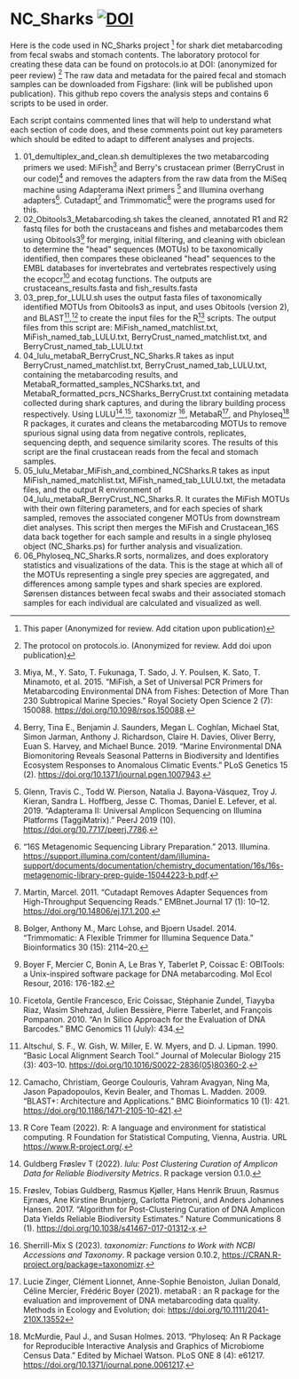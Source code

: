 # NC_Sharks [![DOI](https://zenodo.org/badge/DOI/10.5281/zenodo.10397880.svg)](https://doi.org/10.5281/zenodo.10397880)
Here is the code used in NC_Sharks project [^1] for shark diet metabarcoding from fecal swabs and stomach contents. The laboratory protocol for creating these data can be found on protocols.io at DOI: (anonymized for peer review) [^2] The raw data and metadata for the paired fecal and stomach samples can be downloaded from Figshare: (link will be published upon publication).  This github repo covers the analysis steps and contains 6 scripts to be used in order.

Each script contains commented lines that will help to understand what each section of code does, and these comments point out key parameters which should be edited to adapt to different analyses and projects.

1) 01_demultiplex_and_clean.sh demultiplexes the two metabarcoding primers we used: MiFish[^3] and Berry's crustacean primer (BerryCrust in our code)[^4] and removes the adapters from the raw data from the MiSeq machine using Adapterama iNext primers [^5] and Illumina overhang adapters[^6]. Cutadapt[^7] and Trimmomatic[^8] were the programs used for this.
2) 02_Obitools3_Metabarcoding.sh takes the cleaned, annotated R1 and R2 fastq files for both the crustaceans and fishes and metabarcodes them using Obitools3[^9] for merging, initial filtering, and cleaning with obiclean to determine the "head" sequences (MOTUs) to be taxonomically identified, then compares these obicleaned "head" sequences to the EMBL databases for invertebrates and vertebrates respectively using the ecopcr[^10] and ecotag functions.  The outputs are crustaceans_results.fasta and fish_results.fasta
3) 03_prep_for_LULU.sh uses the output fasta files of taxonomically identified MOTUs from Obitools3 as input, and uses Obitools (version 2), and BLAST[^11],[^12] to create the input files for the R[^13] scripts.  The output files from this script are: MiFish_named_matchlist.txt, MiFish_named_tab_LULU.txt, BerryCrust_named_matchlist.txt, and BerryCrust_named_tab_LULU.txt
4) 04_lulu_metabaR_BerryCrust_NC_Sharks.R takes as input BerryCrust_named_matchlist.txt, BerryCrust_named_tab_LULU.txt, containing the metabarcoding results, and MetabaR_formatted_samples_NCSharks.txt, and MetabaR_formatted_pcrs_NCSharks_BerryCrust.txt containing metadata collected during shark captures, and during the library building process respectively.  Using LULU[^14],[^15], taxonomizr [^16], MetabaR[^17],  and Phyloseq[^18] R packages, it curates and cleans the metabarcoding MOTUs to remove spurious signal using data from negative controls, replicates, sequencing depth, and sequence similarity scores.  The results of this script are the final crustacean reads from the fecal and stomach samples.
5) 05_lulu_Metabar_MiFish_and_combined_NCSharks.R takes as input MiFish_named_matchlist.txt, MiFish_named_tab_LULU.txt, the metadata files, and the output R environment of 04_lulu_metabaR_BerryCrust_NC_Sharks.R.  It curates the MiFish MOTUs with their own filtering parameters, and for each species of shark sampled, removes the associated congener MOTUs from downstream diet analyses.  This script then merges the MiFish and Crustacean_16S data back together for each sample and results in a single phyloseq object (NC_Sharks.ps) for further analysis and visualization.
6) 06_Phyloseq_NC_Sharks.R sorts, normalizes, and does exploratory statistics and visualizations of the data.  This is the stage at which all of the MOTUs representing a single prey species are aggregated, and differences among sample types and shark species are explored.  Sørensen distances between fecal swabs and their associated stomach samples for each individual are calculated and visualized as well.  




[^1]: This paper (Anonymized for review. Add citation upon publication)
[^2]: The protocol on protocols.io.  (Anonymized for review. Add doi upon publication)
[^3]: Miya, M., Y. Sato, T. Fukunaga, T. Sado, J. Y. Poulsen, K. Sato, T. Minamoto, et al. 2015. “MiFish, a Set of Universal PCR Primers for Metabarcoding Environmental DNA from Fishes: Detection of More Than 230 Subtropical Marine Species.” Royal Society Open Science 2 (7): 150088. https://doi.org/10.1098/rsos.150088.
[^4]: Berry, Tina E., Benjamin J. Saunders, Megan L. Coghlan, Michael Stat, Simon Jarman, Anthony J. Richardson, Claire H. Davies, Oliver Berry, Euan S. Harvey, and Michael Bunce. 2019. “Marine Environmental DNA Biomonitoring Reveals Seasonal Patterns in Biodiversity and Identifies Ecosystem Responses to Anomalous Climatic Events.” PLoS Genetics 15 (2). https://doi.org/10.1371/journal.pgen.1007943.
[^5]: Glenn, Travis C., Todd W. Pierson, Natalia J. Bayona-Vásquez, Troy J. Kieran, Sandra L. Hoffberg, Jesse C. Thomas, Daniel E. Lefever, et al. 2019. “Adapterama II: Universal Amplicon Sequencing on Illumina Platforms (TaggiMatrix).” PeerJ 2019 (10). https://doi.org/10.7717/peerj.7786.
[^6]:  “16S Metagenomic Sequencing Library Preparation.” 2013. Illumina. https://support.illumina.com/content/dam/illumina-support/documents/documentation/chemistry_documentation/16s/16s-metagenomic-library-prep-guide-15044223-b.pdf.
[^7]: Martin, Marcel. 2011. “Cutadapt Removes Adapter Sequences from High-Throughput Sequencing Reads.” EMBnet.Journal 17 (1): 10–12. https://doi.org/10.14806/ej.17.1.200.
[^8]: Bolger, Anthony M., Marc Lohse, and Bjoern Usadel. 2014. “Trimmomatic: A Flexible Trimmer for Illumina Sequence Data.” Bioinformatics 30 (15): 2114–20. 
[^9]:Boyer F, Mercier C, Bonin A, Le Bras Y, Taberlet P, Coissac E: OBITools: a Unix-inspired software package for DNA metabarcoding. Mol Ecol Resour, 2016: 176-182.
[^10]: Ficetola, Gentile Francesco, Eric Coissac, Stéphanie Zundel, Tiayyba Riaz, Wasim Shehzad, Julien Bessière, Pierre Taberlet, and François Pompanon. 2010. “An In Silico Approach for the Evaluation of DNA Barcodes.” BMC Genomics 11 (July): 434. 
[^11]: Altschul, S. F., W. Gish, W. Miller, E. W. Myers, and D. J. Lipman. 1990. “Basic Local Alignment Search Tool.” Journal of Molecular Biology 215 (3): 403–10. https://doi.org/10.1016/S0022-2836(05)80360-2.
[^12]: Camacho, Christiam, George Coulouris, Vahram Avagyan, Ning Ma, Jason Papadopoulos, Kevin Bealer, and Thomas L. Madden. 2009. “BLAST+: Architecture and Applications.” BMC Bioinformatics 10 (1): 421. https://doi.org/10.1186/1471-2105-10-421.
[^13]: R Core Team (2022). R: A language and environment for statistical computing. R
  Foundation for Statistical Computing, Vienna, Austria. URL
  https://www.R-project.org/.
[^14]: Guldberg Frøslev T (2022). _lulu: Post Clustering Curation of Amplicon Data for
  Reliable Biodiversity Metrics_. R package version 0.1.0.
[^15]: Frøslev, Tobias Guldberg, Rasmus Kjøller, Hans Henrik Bruun, Rasmus Ejrnæs, Ane Kirstine Brunbjerg, Carlotta Pietroni, and Anders Johannes Hansen. 2017. “Algorithm for Post-Clustering Curation of DNA Amplicon Data Yields Reliable Biodiversity Estimates.” Nature Communications 8 (1). https://doi.org/10.1038/s41467-017-01312-x.
[^16]: Sherrill-Mix S (2023). _taxonomizr: Functions to Work with NCBI Accessions and
  Taxonomy_. R package version 0.10.2,
  <https://CRAN.R-project.org/package=taxonomizr>.
[^17]: Lucie Zinger, Clément Lionnet, Anne-Sophie Benoiston, Julian Donald, Céline
  Mercier, Frédéric Boyer (2021). metabaR : an R package for the evaluation and
  improvement of DNA metabarcoding data quality. Methods in Ecology and Evolution;
  doi: https://doi.org/10.1111/2041-210X.13552
[^18]: McMurdie, Paul J., and Susan Holmes. 2013. “Phyloseq: An R Package for Reproducible Interactive Analysis and Graphics of Microbiome Census Data.” Edited by Michael Watson. PLoS ONE 8 (4): e61217. https://doi.org/10.1371/journal.pone.0061217.

  
